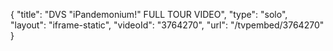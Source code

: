 {
    "title": "DVS \"iPandemonium!\" FULL TOUR VIDEO",
    "type": "solo",
    "layout": "iframe-static",
    "videoId": "3764270",
    "url": "\/tvpembed\/3764270"
}